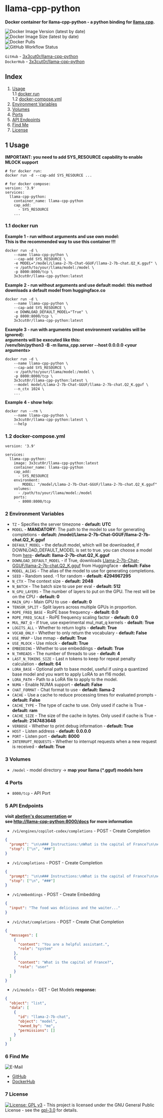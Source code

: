 # llama-cpp-python

**Docker container for llama-cpp-python - a python binding for [llama.cpp](https://github.com/ggerganov/llama.cpp).**

![Docker Image Version (latest by date)](https://img.shields.io/docker/v/3x3cut0r/llama-cpp-python)  
![Docker Image Size (latest by date)](https://img.shields.io/docker/image-size/3x3cut0r/llama-cpp-python)  
![Docker Pulls](https://img.shields.io/docker/pulls/3x3cut0r/llama-cpp-python)  
![GitHub Workflow Status](https://img.shields.io/github/actions/workflow/status/3x3cut0r/docker/llama-cpp-python.yml?branch=main)

`GitHub` - [3x3cut0r/llama-cpp-python](https://github.com/3x3cut0r/docker/tree/main/llama-cpp-python)  
`DockerHub` - [3x3cut0r/llama-cpp-python](https://hub.docker.com/r/3x3cut0r/llama-cpp-python)

## Index

1. [Usage](#usage)  
   1.1 [docker run](#docker-run)  
   1.2 [docker-compose.yml](#docker-compose)
2. [Environment Variables](#environment-variables)
3. [Volumes](#volumes)
4. [Ports](#ports)
5. [API Endpoints](#endpoints)
6. [Find Me](#findme)
7. [License](#license)

## 1 Usage <a name="usage"></a>

**IMPORTANT: you need to add SYS_RESOURCE capability to enable MLOCK support**

```shell
# for docker run:
docker run -d --cap-add SYS_RESOURCE ...

# for docker compose:
version: '3.9'
services:
  llama-cpp-python:
    container_name: llama-cpp-python
    cap_add:
      - SYS_RESOURCE
    ...
```

### 1.1 docker run <a name="docker-run"></a>

**Example 1 - run without arguments and use own model:**  
**This is the recommended way to use this container !!!**

```shell
docker run -d \
    --name llama-cpp-python \
    --cap-add SYS_RESOURCE \
    -e MODEL="/model/Llama-2-7b-Chat-GGUF/llama-2-7b-chat.Q2_K.gguf" \
    -v /path/to/your/llama/model:/model \
    -p 8000:8000/tcp \
    3x3cut0r/llama-cpp-python:latest
```

**Example 2 - run without arguments and use default model:**
**this method downloads a default model from huggingface.co**

```shell
docker run -d \
    --name llama-cpp-python \
    --cap-add SYS_RESOURCE \
    -e DOWNLOAD_DEFAULT_MODEL="True" \
    -p 8000:8000/tcp \
    3x3cut0r/llama-cpp-python:latest
```

**Example 3 - run with arguments (most environment variables will be ignored):**  
**arguments will be executed like this:**  
**/venv/bin/python3 -B -m llama_cpp.server --host 0.0.0.0 \<your arguments\>**

```shell
docker run -d \
    --name llama-cpp-python \
    --cap-add SYS_RESOURCE \
    -v /path/to/your/llama/model:/model \
    -p 8000:8000/tcp \
    3x3cut0r/llama-cpp-python:latest \
    --model model/Llama-2-7b-Chat-GGUF/llama-2-7b-chat.Q2_K.gguf \
    --n_ctx 1024 \
    ...
```

**Example 4 - show help:**

```shell
docker run --rm \
    --name llama-cpp-python \
    3x3cut0r/llama-cpp-python:latest \
    --help
```

### 1.2 docker-compose.yml <a name="docker-compose"></a>

```shell
version: '3.9'

services:
  llama-cpp-python:
    image: 3x3cut0r/llama-cpp-python:latest
    container_name: llama-cpp-python
    cap_add:
      - SYS_RESOURCE
    environment:
        MODEL: "/model/Llama-2-7b-Chat-GGUF/llama-2-7b-chat.Q2_K.gguf"
    volumes:
      - /path/to/your/llama/model:/model
    ports:
      - 8000:8000/tcp
```

### 2 Environment Variables <a name="environment-variables"></a>

- `TZ` - Specifies the server timezone - **default: UTC**
- `MODEL` - **MANDATORY**: The path to the model to use for generating completions - **default: /model/Llama-2-7b-Chat-GGUF/llama-2-7b-chat.Q2_K.gguf**
- `DEFAULT_MODEL` - the default model, which will be downloaded, if DOWNLOAD_DEFAULT_MODEL is set to true. you can choose a model from [here](https://huggingface.co/TheBloke/Llama-2-7b-Chat-GGUF/tree/main)- **default: llama-2-7b-chat.Q2_K.gguf**
- `DOWNLOAD_DEFAULT_MODEL` - if True, downloads [Llama-2-7b-Chat-GGUF/llama-2-7b-chat.Q2_K.gguf](https://huggingface.co/TheBloke/Llama-2-7b-Chat-GGUF/tree/main) from Huggingface - **default: False**
- `MODEL_ALIAS` - The alias of the model to use for generating completions.
- `SEED` - Random seed. -1 for random - **default: 4294967295**
- `N_CTX` - The context size - **default: 2048**
- `N_BATCH` - The batch size to use per eval - **default: 512**
- `N_GPU_LAYERS` - The number of layers to put on the GPU. The rest will be on the CPU - **default: 0**
- `MAIN_GPU` - Main GPU to use - **default: 0**
- `TENSOR_SPLIT` - Split layers across multiple GPUs in proportion.
- `ROPE_FREQ_BASE` - RoPE base frequency - **default: 0.0**
- `ROPE_FREQ_SCALE` - RoPE frequency scaling factor - **default: 0.0**
- `MUL_MAT_Q` - if true, use experimental mul_mat_q kernels - **default: True**
- `LOGITS_ALL` - Whether to return logits - **default: True**
- `VOCAB_ONLY` - Whether to only return the vocabulary - **default: False**
- `USE_MMAP` - Use mmap - **default: True**
- `USE_MLOCK` - Use mlock - **default: True**
- `EMBEDDING` - Whether to use embeddings - **default: True**
- `N_THREADS` - The number of threads to use - **default: 4**
- `LAST_N_TOKENS_SIZE` - Last n tokens to keep for repeat penalty calculation - **default: 64**
- `LORA_BASE` - Optional path to base model, useful if using a quantized base model and you want to apply LoRA to an f16 model.
- `LORA_PATH` - Path to a LoRA file to apply to the model.
- `NUMA` - Enable NUMA support - **default: False**
- `CHAT_FORMAT` - Chat format to use - **default: llama-2**
- `CACHE` - Use a cache to reduce processing times for evaluated prompts - **default: False**
- `CACHE_TYPE` - The type of cache to use. Only used if cache is True - **default: ram**
- `CACHE_SIZE` - The size of the cache in bytes. Only used if cache is True - **default: 2147483648**
- `VERBOSE` - Whether to print debug information - **default: True**
- `HOST` - Listen address - **default: 0.0.0.0**
- `PORT` - Listen port - **default: 8000**
- `INTERRUPT_REQUESTS` - Whether to interrupt requests when a new request is received - **default: True**

### 3 Volumes <a name="volumes"></a>

- `/model` - model directory -> **map your llama (\*.gguf) models here**

### 4 Ports <a name="ports"></a>

- `8000/tcp` - API Port

### 5 API Endpoints <a name="endpoints"></a>

**visit [abetlen's documentation](https://abetlen.github.io/llama-cpp-python/) or**  
**see [http://llama-cpp-python:8000/docs](http://localhost:8000/docs) for more information**

- `/v1/engines/copilot-codex/completions` - POST - Create Completion

```json
{
  "prompt": "\n\n### Instructions:\nWhat is the capital of France?\n\n### Response:\n",
  "stop": ["\n", "###"]
}
```

- `/v1/completions` - POST - Create Completion

```json
{
  "prompt": "\n\n### Instructions:\nWhat is the capital of France?\n\n### Response:\n",
  "stop": ["\n", "###"]
}
```

- `/v1/embeddings` - POST - Create Embedding

```json
{
  "input": "The food was delicious and the waiter..."
}
```

- `/v1/chat/completions` - POST - Create Chat Completion

```json
{
  "messages": [
    {
      "content": "You are a helpful assistant.",
      "role": "system"
    },
    {
      "content": "What is the capital of France?",
      "role": "user"
    }
  ]
}
```

- `/v1/models` - GET - Get Models
  **response:**

```json
{
  "object": "list",
  "data": [
    {
      "id": "llama-2-7b-chat",
      "object": "model",
      "owned_by": "me",
      "permissions": []
    }
  ]
}
```

### 6 Find Me <a name="findme"></a>

![E-Mail](https://img.shields.io/badge/E--Mail-julianreith%40gmx.de-red)

- [GitHub](https://github.com/3x3cut0r)
- [DockerHub](https://hub.docker.com/u/3x3cut0r)

### 7 License <a name="license"></a>

[![License: GPL v3](https://img.shields.io/badge/License-GPLv3-blue.svg)](https://www.gnu.org/licenses/gpl-3.0) - This project is licensed under the GNU General Public License - see the [gpl-3.0](https://www.gnu.org/licenses/gpl-3.0.en.html) for details.
